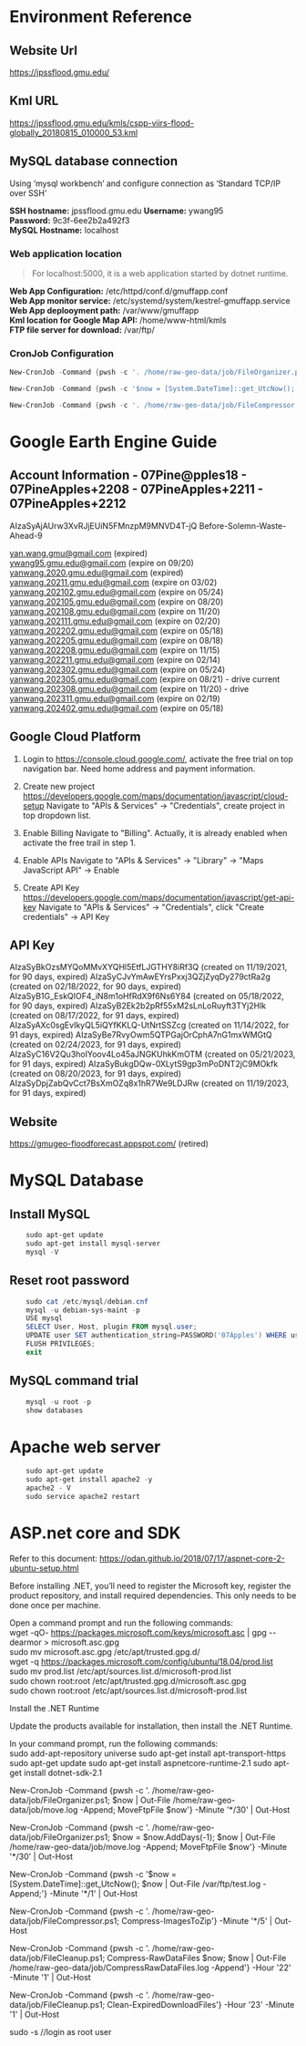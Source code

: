 
# Environment Reference

## Website Url  

<https://jpssflood.gmu.edu/>  

## Kml URL

<https://jpssflood.gmu.edu/kmls/cspp-viirs-flood-globally_20180815_010000_53.kml>  

## MySQL database connection

Using ‘mysql workbench’ and configure connection as ‘Standard TCP/IP over SSH’  

**SSH hostname:** jpssflood.gmu.edu
**Username:** ywang95  
**Password:** 9c3f-6ee2b2a492f3  
**MySQL Hostname:** localhost  

### Web application location

> For localhost:5000, it is a web application started by dotnet runtime.

**Web App Configuration:** /etc/httpd/conf.d/gmuffapp.conf  
**Web App monitor service:** /etc/systemd/system/kestrel-gmuffapp.service  
**Web App deplooyment path:** /var/www/gmuffapp  
**Kml location for Google Map API:** /home/www-html/kmls  
**FTP file server for download:** /var/ftp/

### CronJob Configuration

```powershell
New-CronJob -Command {pwsh -c '. /home/raw-geo-data/job/FileOrganizer.ps1; $now | Out-File /home/raw-geo-data/job/move.log -Append; MoveFtpFile $now'} -Minute '*/30' | Out-Host

New-CronJob -Command {pwsh -c '$now = [System.DateTime]::get_UtcNow(); $now | Out-File /var/ftp/test.log -Append;'} -Minute '*/1' | Out-Host

New-CronJob -Command {pwsh -c '. /home/raw-geo-data/job/FileCompressor.ps1; Compress-ImagesToZip'} -Minute '*/5' | Out-Host
```

# Google Earth Engine Guide

## Account Information - 07Pine@pples18 - 07PineApples+2208 - 07PineApples+2211 - 07PineApples+2212
AIzaSyAjAUrw3XvRJjEUiN5FMnzpM9MNVD4T-jQ
Before-Solemn-Waste-Ahead-9

yan.wang.gmu@gmail.com (expired)  
ywang95.gmu.edu@gmail.com (expire on 09/20)  
yanwang.2020.gmu.edu@gmail.com (expired)
yanwang.20211.gmu.edu@gmail.com (expire on 03/02)
yanwang.202102.gmu.edu@gmail.com (expire on 05/24)
yanwang.202105.gmu.edu@gmail.com (expire on 08/20)
yanwang.202108.gmu.edu@gmail.com (expire on 11/20)
yanwang.202111.gmu.edu@gmail.com (expire on 02/20)
yanwang.202202.gmu.edu@gmail.com (expire on 05/18)
yanwang.202205.gmu.edu@gmail.com (expire on 08/18)
yanwang.202208.gmu.edu@gmail.com (expire on 11/15)
yanwang.202211.gmu.edu@gmail.com (expire on 02/14)
yanwang.202302.gmu.edu@gmail.com (expire on 05/24)
yanwang.202305.gmu.edu@gmail.com (expire on 08/21) - drive current
yanwang.202308.gmu.edu@gmail.com (expire on 11/20) - drive
yanwang.202311.gmu.edu@gmail.com (expire on 02/19)
yanwang.202402.gmu.edu@gmail.com (expire on 05/18)

## Google Cloud Platform

1. Login to <https://console.cloud.google.com/>, activate the free trial on top navigation bar.
Need home address and payment information.

2. Create new project <https://developers.google.com/maps/documentation/javascript/cloud-setup>
Navigate to "APIs & Services" -> "Credentials", create project in top dropdown list.

3. Enable Billing
Navigate to "Billing". Actually, it is already enabled when activate the free trail in step 1.

4. Enable APIs
Navigate to "APIs & Services" -> "Library" -> "Maps JavaScript API" -> Enable

5. Create API Key <https://developers.google.com/maps/documentation/javascript/get-api-key>
Navigate to "APIs & Services" -> "Credentials", click "Create credentials" -> API Key

## API Key

AIzaSyBkOzsMYQoMMvXYQHl5EtfLJGTHY8iRf3Q (created on 11/19/2021, for 90 days, expired)
AIzaSyCJvYmAwEYrsPxxj3QZjZyqDy279ctRa2g (created on 02/18/2022, for 90 days, expired)
AIzaSyB1G_EskQIOF4_iN8m1oHfRdX9f6Ns6Y84 (created on 05/18/2022, for 90 days, expired)
AIzaSyB2Ek2b2pRf55xM2sLnLoRuyft3TYj2Hlk (created on 08/17/2022, for 91 days, expired)
AIzaSyAXc0sgEvIkyQL5iQYfKKLQ-UtNrtSSZcg (created on 11/14/2022, for 91 days, expired)
AIzaSyBe7RvyOwm5QTPGajOrCphA7nG1mxWMGtQ (created on 02/24/2023, for 91 days, expired)
AIzaSyC16V2Qu3hoIYoov4Lo45aJNGKUhkKmOTM (created on 05/21/2023, for 91 days, expired)
AIzaSyBukgDQw-0XLytS9gp3mPoDNT2jC9MOkfk (created on 08/20/2023, for 91 days, expired)
AIzaSyDpjZabQvCct7BsXmOZq8x1hR7We9LDJRw (created on 11/19/2023, for 91 days, expired)

## Website

<https://gmugeo-floodforecast.appspot.com/> (retired)  

# MySQL Database

## Install MySQL

```powershell
    sudo apt-get update  
    sudo apt-get install mysql-server  
    mysql -V  
```

## Reset root password

```powershell
    sudo cat /etc/mysql/debian.cnf
    mysql -u debian-sys-maint -p
    USE mysql
    SELECT User, Host, plugin FROM mysql.user;
    UPDATE user SET authentication_string=PASSWORD('07Apples') WHERE user='root';
    FLUSH PRIVILEGES;
    exit
```

## MySQL command trial

```powershell
    mysql -u root -p
    show databases
```

# Apache web server

```powershell
    sudo apt-get update  
    sudo apt-get install apache2 -y  
    apache2 - V  
    sudo service apache2 restart  
```

# ASP.net core and SDK

Refer to this document: <https://odan.github.io/2018/07/17/aspnet-core-2-ubuntu-setup.html>

Before installing .NET, you’ll need to register the Microsoft key, register the product repository, and install required dependencies. This only needs to be done once per machine.

Open a command prompt and run the following commands:  
wget -qO- <https://packages.microsoft.com/keys/microsoft.asc> | gpg --dearmor > microsoft.asc.gpg  
sudo mv microsoft.asc.gpg /etc/apt/trusted.gpg.d/  
wget -q <https://packages.microsoft.com/config/ubuntu/18.04/prod.list>  
sudo mv prod.list /etc/apt/sources.list.d/microsoft-prod.list  
sudo chown root:root /etc/apt/trusted.gpg.d/microsoft.asc.gpg  
sudo chown root:root /etc/apt/sources.list.d/microsoft-prod.list  

Install the .NET Runtime

Update the products available for installation, then install the .NET Runtime.

In your command prompt, run the following commands:  
sudo add-apt-repository universe
sudo apt-get install apt-transport-https
sudo apt-get update
sudo apt-get install aspnetcore-runtime-2.1
sudo apt-get install dotnet-sdk-2.1

New-CronJob -Command {pwsh -c '. /home/raw-geo-data/job/FileOrganizer.ps1; $now | Out-File /home/raw-geo-data/job/move.log -Append; MoveFtpFile $now'} -Minute '*/30' | Out-Host

New-CronJob -Command {pwsh -c '. /home/raw-geo-data/job/FileOrganizer.ps1; $now = $now.AddDays(-1); $now | Out-File /home/raw-geo-data/job/move.log -Append; MoveFtpFile $now'} -Minute '*/30' | Out-Host

New-CronJob -Command {pwsh -c '$now = [System.DateTime]::get_UtcNow(); $now | Out-File /var/ftp/test.log -Append;'} -Minute '*/1' | Out-Host

New-CronJob -Command {pwsh -c '. /home/raw-geo-data/job/FileCompressor.ps1; Compress-ImagesToZip'} -Minute '*/5' | Out-Host

New-CronJob -Command {pwsh -c '. /home/raw-geo-data/job/FileCleanup.ps1; Compress-RawDataFiles $now; $now | Out-File /home/raw-geo-data/job/CompressRawDataFiles.log -Append'} -Hour '22' -Minute '1' | Out-Host

New-CronJob -Command {pwsh -c '. /home/raw-geo-data/job/FileCleanup.ps1; Clean-ExpiredDownloadFiles'} -Hour '23' -Minute '1' | Out-Host

sudo -s //login as root user  
